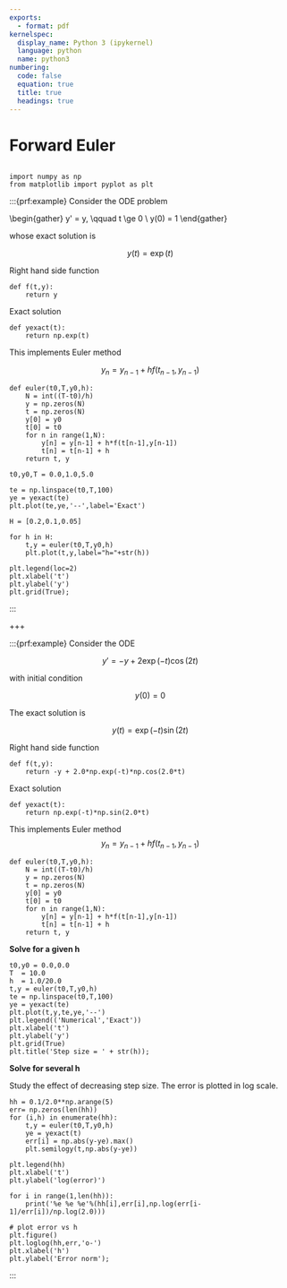 ```yaml
---
exports:
  - format: pdf
kernelspec:
  display_name: Python 3 (ipykernel)
  language: python
  name: python3
numbering:
  code: false
  equation: true
  title: true
  headings: true
---
```


# Forward Euler

```{include} ../math.md
```

```{code-cell}
import numpy as np
from matplotlib import pyplot as plt
```

:::{prf:example}
Consider the ODE problem

\begin{gather}
y' = y, \qquad t \ge 0 \\
y(0) = 1
\end{gather}

whose exact solution is

$$
y(t) = \exp(t)
$$

Right hand side function

```{code-cell}
def f(t,y):
    return y
```

Exact solution

```{code-cell}
def yexact(t):
    return np.exp(t)
```

This implements Euler method

$$
y_n = y_{n-1} + h f(t_{n-1},y_{n-1})
$$

```{code-cell}
def euler(t0,T,y0,h):
    N = int((T-t0)/h)
    y = np.zeros(N)
    t = np.zeros(N)
    y[0] = y0
    t[0] = t0
    for n in range(1,N):
        y[n] = y[n-1] + h*f(t[n-1],y[n-1])
        t[n] = t[n-1] + h
    return t, y
```

```{code-cell}
t0,y0,T = 0.0,1.0,5.0

te = np.linspace(t0,T,100)
ye = yexact(te)
plt.plot(te,ye,'--',label='Exact')

H = [0.2,0.1,0.05]

for h in H:
    t,y = euler(t0,T,y0,h)
    plt.plot(t,y,label="h="+str(h))

plt.legend(loc=2)
plt.xlabel('t')
plt.ylabel('y')
plt.grid(True);
```
:::

+++

:::{prf:example}
Consider the ODE

$$
y' = -y + 2 \exp(-t) \cos(2t)
$$

with initial condition

$$
y(0) = 0
$$

The exact solution is

$$
y(t) = \exp(-t) \sin(2t)
$$

Right hand side function

```{code-cell} 
def f(t,y):
    return -y + 2.0*np.exp(-t)*np.cos(2.0*t)
```

Exact solution

```{code-cell}
def yexact(t):
    return np.exp(-t)*np.sin(2.0*t)
```

This implements Euler method
$$
y_n = y_{n-1} + h f(t_{n-1},y_{n-1})
$$

```{code-cell}
def euler(t0,T,y0,h):
    N = int((T-t0)/h)
    y = np.zeros(N)
    t = np.zeros(N)
    y[0] = y0
    t[0] = t0
    for n in range(1,N):
        y[n] = y[n-1] + h*f(t[n-1],y[n-1])
        t[n] = t[n-1] + h
    return t, y
```

**Solve for a given h**

```{code-cell}
t0,y0 = 0.0,0.0
T  = 10.0
h  = 1.0/20.0
t,y = euler(t0,T,y0,h)
te = np.linspace(t0,T,100)
ye = yexact(te)
plt.plot(t,y,te,ye,'--')
plt.legend(('Numerical','Exact'))
plt.xlabel('t')
plt.ylabel('y')
plt.grid(True)
plt.title('Step size = ' + str(h));
```

**Solve for several h**

Study the effect of decreasing step size. The error is plotted in log scale.

```{code-cell}
hh = 0.1/2.0**np.arange(5)
err= np.zeros(len(hh))
for (i,h) in enumerate(hh):
    t,y = euler(t0,T,y0,h)
    ye = yexact(t)
    err[i] = np.abs(y-ye).max()
    plt.semilogy(t,np.abs(y-ye))
    
plt.legend(hh)
plt.xlabel('t')
plt.ylabel('log(error)')

for i in range(1,len(hh)):
    print('%e %e %e'%(hh[i],err[i],np.log(err[i-1]/err[i])/np.log(2.0)))

# plot error vs h
plt.figure()
plt.loglog(hh,err,'o-')
plt.xlabel('h')
plt.ylabel('Error norm');
```
:::
